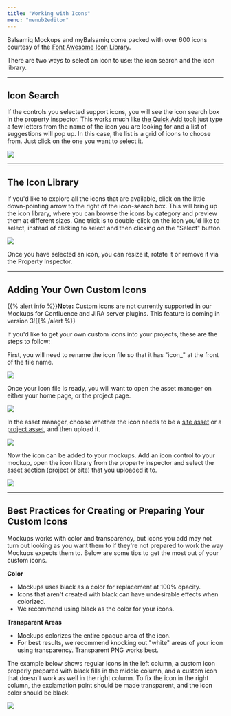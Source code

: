 ```yaml
---
title: "Working with Icons"
menu: "menub2editor"
---
```


Balsamiq Mockups and myBalsamiq come packed with over 600 icons courtesy of the [Font Awesome Icon Library](http://fontawesome.io).

There are two ways to select an icon to use: the icon search and the icon library.

* * *

## Icon Search

If the controls you selected support icons, you will see the icon search box in the property inspector. This works much like [the Quick Add tool](../overview/#the-quick-add-tool): just type a few letters from the name of the icon you are looking for and a list of suggestions will pop up. In this case, the list is a grid of icons to choose from. Just click on the one you want to select it.

![](http://media.balsamiq.com/img/support/docs/m4d/help_iconsearch.png)

* * *

## The Icon Library

If you'd like to explore all the icons that are available, click on the little down-pointing arrow to the right of the icon-search box. This will bring up the icon library, where you can browse the icons by category and preview them at different sizes. One trick is to double-click on the icon you'd like to select, instead of clicking to select and then clicking on the "Select" button.

![](http://media.balsamiq.com/img/support/docs/m4d/help_iconlibrary.png)

Once you have selected an icon, you can resize it, rotate it or remove it via the Property Inspector.

* * *

## Adding Your Own Custom Icons

{{% alert info %}}**Note:** Custom icons are not currently supported in our Mockups for Confluence and JIRA server plugins. This feature is coming in version 3!{{% /alert %}}

If you'd like to get your own custom icons into your projects, these are the steps to follow:

First, you will need to rename the icon file so that it has "icon_" at the front of the file name.

![](http://media.balsamiq.com/img/support/docs/m4d/help_customicons.png)

Once your icon file is ready, you will want to open the asset manager on either your home page, or the project page.

![](https://media.balsamiq.com/img/support/docs/myb/assets-menu.png)

In the asset manager, choose whether the icon needs to be a [site asset](/mybalsamiq/home/#site-assets) or a [project asset](/mybalsamiq/project/#adding-and-managing-project-assets), and then upload it.

![](http://media.balsamiq.com/img/support/docs/m4d/help_uploadasset.png)

Now the icon can be added to your mockups. Add an icon control to your mockup, open the icon library from the property inspector and select the asset section (project or site) that you uploaded it to.

![](http://media.balsamiq.com/img/support/docs/m4d/help_customiconlibrary.png)

* * *

## Best Practices for Creating or Preparing Your Custom Icons

Mockups works with color and transparency, but icons you add may not turn out looking as you want them to if they're not prepared to work the way Mockups expects them to. Below are some tips to get the most out of your custom icons.

**Color**

*   Mockups uses black as a color for replacement at 100% opacity.
*   Icons that aren't created with black can have undesirable effects when colorized.
*   We recommend using black as the color for your icons.

**Transparent Areas**

*   Mockups colorizes the entire opaque area of the icon.
*   For best results, we recommend knocking out "white" areas of your icon using transparency. Transparent PNG works best.

The example below shows regular icons in the left column, a custom icon properly prepared with black fills in the middle column, and a custom icon that doesn't work as well in the right column. To fix the icon in the right column, the exclamation point should be made transparent, and the icon color should be black.

![](http://media.balsamiq.com/img/support/docs/m4d/customicon-bestpractice.png)
